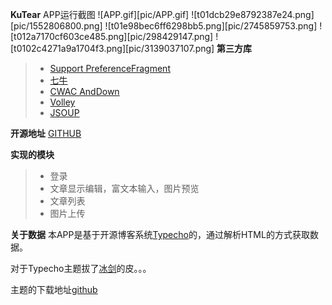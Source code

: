 **KuTear**
APP运行截图
![APP.gif][pic/APP.gif]
![t01dcb29e8792387e24.png][pic/1552806800.png]
![t01e98bec6ff6298bb5.png][pic/2745859753.png]
![t012a7170cf603ce485.png][pic/298429147.png]
![t0102c4271a9a1704f3.png][pic/3139037107.png]
**第三方库**
> * [Support PreferenceFragment](https://github.com/Machinarius/PreferenceFragment-Compat)
> * [七牛](http://www.qiniu.com/)
> * [CWAC AndDown](https://github.com/commonsguy/cwac-anddown)
> * [Volley]()
> * [JSOUP]()

**开源地址**
[GITHUB](https://github.com/Kutear/KuTear)

**实现的模块**

> * 登录
> * 文章显示编辑，富文本输入，图片预览
> * 文章列表
> * 图片上传

**关于数据**
本APP是基于开源博客系统[Typecho](https://github.com/typecho/typecho)的，通过解析HTML的方式获取数据。

对于Typecho主题拔了[冰剑](http://www.binjoo.net/)的皮。。。

主题的下载地址[github](https://github.com/Kutear/Typecho_Theme)
